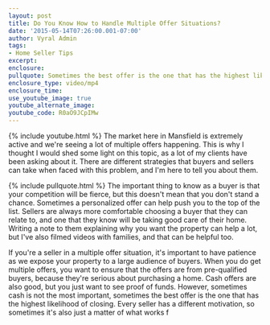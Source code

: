 ```yaml
---
layout: post
title: Do You Know How to Handle Multiple Offer Situations?
date: '2015-05-14T07:26:00.001-07:00'
author: Vyral Admin
tags:
- Home Seller Tips
excerpt:
enclosure:
pullquote: Sometimes the best offer is the one that has the highest likelihood of closing.
enclosure_type: video/mp4
enclosure_time:
use_youtube_image: true
youtube_alternate_image:
youtube_code: R0aO9JCpIMw
---
```

{% include youtube.html %}
The market here in Mansfield is extremely active and we're seeing a lot of multiple offers happening. This is why I thought I would shed some light on this topic, as a lot of my clients have been asking about it. There are different strategies that buyers and sellers can take when faced with this problem, and I'm here to tell you about them.

{% include pullquote.html %}
The important thing to know as a buyer is that your competition will be fierce, but this doesn't mean that you don't stand a chance. Sometimes a personalized offer can help push you to the top of the list. Sellers are always more comfortable choosing a buyer that they can relate to, and one that they know will be taking good care of their home. Writing a note to them explaining why you want the property can help a lot, but I've also filmed videos with families, and that can be helpful too.

If you're a seller in a multiple offer situation, it's important to have patience as we expose your property to a large audience of buyers. When you do get multiple offers, you want to ensure that the offers are from pre-qualified buyers, because they're serious about purchasing a home. Cash offers are also good, but you just want to see proof of funds. However, sometimes cash is not the most important, sometimes the best offer is the one that has the highest likelihood of closing. Every seller has a different motivation, so sometimes it's also just a matter of what works f
